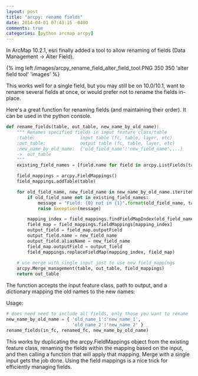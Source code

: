 ```yaml
---
layout: post
title: "arcpy: rename fields"
date: 2014-04-01 07:43:15 -0400
comments: true
categories: [python arcmap arcpy]
---
```

In ArcMap 10.2.1, esri finally added a tool to allow renaming of fields (Data Management -> Alter Field).  

{% img left /images/arcpy_rename_field_alter_field_tool.PNG 350 350 'alter field tool' 'images' %}

This works well for a single field, but you may still be on 10.0/10.1, want to rename several fields at once, or would prefer not to rename the fields in-place.

Here's a great function for renaming fields (and maintaining their order).  It can be used in the python console.

```python
def rename_fields(table, out_table, new_name_by_old_name):
    """ Renames specified fields in input feature class/table 
    :table:                 input table (fc, table, layer, etc)
    :out_table:             output table (fc, table, layer, etc)
    :new_name_by_old_name:  {'old_field_name':'new_field_name',...}
    ->  out_table
    """
    existing_field_names = [field.name for field in arcpy.ListFields(table)]

    field_mappings = arcpy.FieldMappings()
    field_mappings.addTable(table)

    for old_field_name, new_field_name in new_name_by_old_name.iteritems():
        if old_field_name not in existing_field_names:
            message = "Field: {0} not in {1}".format(old_field_name, table)
            raise Exception(message)

        mapping_index = field_mappings.findFieldMapIndex(old_field_name)
        field_map = field_mappings.fieldMappings[mapping_index]
        output_field = field_map.outputField
        output_field.name = new_field_name
        output_field.aliasName = new_field_name
        field_map.outputField = output_field
        field_mappings.replaceFieldMap(mapping_index, field_map)
        
    # use merge with single input just to use new field_mappings
    arcpy.Merge_management(table, out_table, field_mappings)
    return out_table
```

The function accepts the input feature class, path to output, and a dictionary mapping the old names to the new names:

Usage:
```python
# does need need to include all fields, only those you want to rename
new_name_by_old_name = { 'old_name_1':'new_name_1', 
                         'old_name_2':'new_name_2' }
rename_fields(in_fc, renamed_fc, new_name_by_old_name)
```

This works by duplicating the arcpy.FieldMappings object from the existing feature class, renaming the fields within the mapping based on the input, and then calling a function that will apply that mapping.  Merge with a single input gets the job done.  Using the field mappings is a nice trick for efficiently managing fields.
